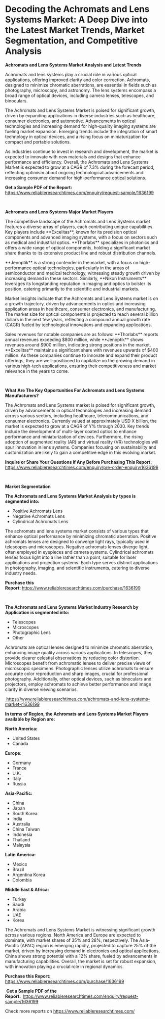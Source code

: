 <p><h1>Decoding the Achromats and Lens Systems Market: A Deep Dive into the Latest Market Trends, Market Segmentation, and Competitive Analysis</h1></p><p><strong>Achromats and Lens Systems Market Analysis and Latest Trends</strong></p>
<p><p>Achromats and lens systems play a crucial role in various optical applications, offering improved clarity and color correction. Achromats, designed to minimize chromatic aberrations, are essential in fields such as photography, microscopy, and astronomy. The lens systems encompass a broad range of optical devices, including camera lenses, telescopes, and binoculars. </p><p>The Achromats and Lens Systems Market is poised for significant growth, driven by expanding applications in diverse industries such as healthcare, consumer electronics, and automotive. Advancements in optical technologies and increasing demand for high-quality imaging systems are fueling market expansion. Emerging trends include the integration of smart technology in optical devices, and a rising focus on miniaturization for compact and portable solutions. </p><p>As industries continue to invest in research and development, the market is expected to innovate with new materials and designs that enhance performance and efficiency. Overall, the Achromats and Lens Systems Market is expected to grow at a CAGR of 7.3% during the forecast period, reflecting optimism about ongoing technological advancements and increasing consumer demand for high-performance optical solutions.</p></p>
<p><strong>Get a Sample PDF of the Report:&nbsp;</strong> <a href="https://www.reliableresearchtimes.com/enquiry/request-sample/1636199?utm_campaign=3016&utm_medium=2&utm_source=Github&utm_content=ia&utm_term=23032025&utm_id=achromats-and-lens-systems">https://www.reliableresearchtimes.com/enquiry/request-sample/1636199</a></p>
<p>&nbsp;</p>
<p><strong>Achromats and Lens Systems Major Market Players</strong></p>
<p><p>The competitive landscape of the Achromats and Lens Systems market features a diverse array of players, each contributing unique capabilities. Key players include **Excelitas**, known for its precision optical components and advanced imaging systems, with a focus on sectors such as medical and industrial optics. **Thorlabs** specializes in photonics and offers a wide range of optical components, holding a significant market share thanks to its extensive product line and robust distribution channels.</p><p>**Jenoptik** is a strong contender in the market, with a focus on high-performance optical technologies, particularly in the areas of semiconductor and medical technology, witnessing steady growth driven by increasing demand in these sectors. Similarly, **Nikon Instruments** leverages its longstanding reputation in imaging and optics to bolster its position, catering primarily to the scientific and industrial markets.</p><p>Market insights indicate that the Achromats and Lens Systems market is on a growth trajectory, driven by advancements in optics and increasing application areas in healthcare, consumer electronics, and manufacturing. The market size for optical components is projected to reach several billion dollars in the next few years, reflecting a compound annual growth rate (CAGR) fueled by technological innovations and expanding applications.</p><p>Sales revenues for notable companies are as follows: **Thorlabs** reports annual revenues exceeding $800 million, while **Jenoptik** shows revenues around $900 million, indicating strong positions in the market. **Excelitas** maintains a significant share with revenues upwards of $400 million. As these companies continue to innovate and expand their product offerings, they are well-positioned to capitalize on the growing demand in various high-tech applications, ensuring their competitiveness and market relevance in the years to come.</p></p>
<p>&nbsp;</p>
<p><strong>What Are The Key Opportunities For Achromats and Lens Systems Manufacturers?</strong></p>
<p><p>The Achromats and Lens Systems market is poised for significant growth, driven by advancements in optical technologies and increasing demand across various sectors, including healthcare, telecommunications, and consumer electronics. Currently valued at approximately USD X billion, the market is expected to grow at a CAGR of Y% through 2030. Key trends include the development of multi-layer coated optics to enhance performance and miniaturization of devices. Furthermore, the rising adoption of augmented reality (AR) and virtual reality (VR) technologies will spur innovation in lens systems. Companies focusing on sustainability and customization are likely to gain a competitive edge in this evolving market.</p></p>
<p><strong>Inquire or Share Your Questions If Any Before Purchasing This Report:</strong> <a href="https://www.reliableresearchtimes.com/enquiry/pre-order-enquiry/1636199?utm_campaign=3016&utm_medium=2&utm_source=Github&utm_content=ia&utm_term=23032025&utm_id=achromats-and-lens-systems">https://www.reliableresearchtimes.com/enquiry/pre-order-enquiry/1636199</a></p>
<p>&nbsp;</p>
<p><strong>Market Segmentation</strong></p>
<p><strong>The Achromats and Lens Systems Market Analysis by types is segmented into:</strong></p>
<p><ul><li>Positive Achromats Lens</li><li>Negative Achromats Lens</li><li>Cylindrical Achromats Lens</li></ul></p>
<p><p>The achromats and lens systems market consists of various types that enhance optical performance by minimizing chromatic aberration. Positive achromats lenses are designed to converge light rays, typically used in telescopes and microscopes. Negative achromats lenses diverge light, often employed in eyepieces and camera systems. Cylindrical achromats lenses focus light into a line rather than a point, suitable for laser applications and projection systems. Each type serves distinct applications in photography, imaging, and scientific instruments, catering to diverse industry needs.</p></p>
<p><strong>Purchase this Report:&nbsp;</strong><a href="https://www.reliableresearchtimes.com/purchase/1636199?utm_campaign=3016&utm_medium=2&utm_source=Github&utm_content=ia&utm_term=23032025&utm_id=achromats-and-lens-systems">https://www.reliableresearchtimes.com/purchase/1636199</a></p>
<p>&nbsp;</p>
<p><strong>The Achromats and Lens Systems Market Industry Research by Application is segmented into:</strong></p>
<p><ul><li>Telescopes</li><li>Microscopes</li><li>Photographic Lens</li><li>Other</li></ul></p>
<p><p>Achromats are optical lenses designed to minimize chromatic aberration, enhancing image quality across various applications. In telescopes, they provide clearer celestial observations by reducing color distortion. Microscopes benefit from achromatic lenses to deliver precise views of microscopic specimens. Photographic lenses utilize achromats to ensure accurate color reproduction and sharp images, crucial for professional photography. Additionally, other optical devices, such as binoculars and projectors, employ achromats to achieve better performance and image clarity in diverse viewing scenarios.</p></p>
<p><a href="https://www.reliableresearchtimes.com/achromats-and-lens-systems-market-r1636199?utm_campaign=3016&utm_medium=2&utm_source=Github&utm_content=ia&utm_term=23032025&utm_id=achromats-and-lens-systems">&nbsp;https://www.reliableresearchtimes.com/achromats-and-lens-systems-market-r1636199</a></p>
<p><strong>In terms of Region, the Achromats and Lens Systems Market Players available by Region are:</strong></p>
<p>
    <p> <strong> North America: </strong>
        <ul>
            <li>United States</li>
            <li>Canada</li>
        </ul>
        </p> 
    <p> <strong> Europe: </strong>
        <ul>
            <li>Germany</li>
            <li>France</li>
            <li>U.K.</li>
            <li>Italy</li>
            <li>Russia</li>
        </ul>
        </p> 
    <p> <strong> Asia-Pacific: </strong>
        <ul>
            <li>China</li>
            <li>Japan</li>
            <li>South Korea</li>
            <li>India</li>
            <li>Australia</li>
            <li>China Taiwan</li>
            <li>Indonesia</li>
            <li>Thailand</li>
            <li>Malaysia</li>
        </ul>
        </p> 
    <p> <strong> Latin America: </strong>
        <ul>
            <li>Mexico</li>
            <li>Brazil</li>
            <li>Argentina Korea</li>
            <li>Colombia</li>
        </ul>
        </p> 
    <p> <strong> Middle East & Africa: </strong>
        <ul>
            <li>Turkey</li>
            <li>Saudi</li>
            <li>Arabia</li>
            <li>UAE</li>
            <li>Korea</li>
        </ul>
    </p>
    </p>
<p><p>The Achromats and Lens Systems Market is witnessing significant growth across various regions. North America and Europe are expected to dominate, with market shares of 35% and 28%, respectively. The Asia-Pacific (APAC) region is emerging rapidly, projected to capture 25% of the market, driven by increasing demand in electronics and optical applications. China shows strong potential with a 12% share, fueled by advancements in manufacturing capabilities. Overall, the market is set for robust expansion, with innovation playing a crucial role in regional dynamics.</p></p>
<p><strong>Purchase this Report: </strong><a href="https://www.reliableresearchtimes.com/purchase/1636199?utm_campaign=3016&utm_medium=2&utm_source=Github&utm_content=ia&utm_term=23032025&utm_id=achromats-and-lens-systems">https://www.reliableresearchtimes.com/purchase/1636199</a></p>
<p>&nbsp;<strong>Get a Sample PDF of the Report:&nbsp;&nbsp;</strong><a href="https://www.reliableresearchtimes.com/enquiry/request-sample/1636199?utm_campaign=3016&utm_medium=2&utm_source=Github&utm_content=ia&utm_term=23032025&utm_id=achromats-and-lens-systems">https://www.reliableresearchtimes.com/enquiry/request-sample/1636199</a></p>
<p><strong></strong></p>
<p>Check more reports on <a href="https://www.reliableresearchtimes.com/?utm_campaign=3016&utm_medium=2&utm_source=Github&utm_content=ia&utm_term=23032025&utm_id=achromats-and-lens-systems">https://www.reliableresearchtimes.com/</a></p>